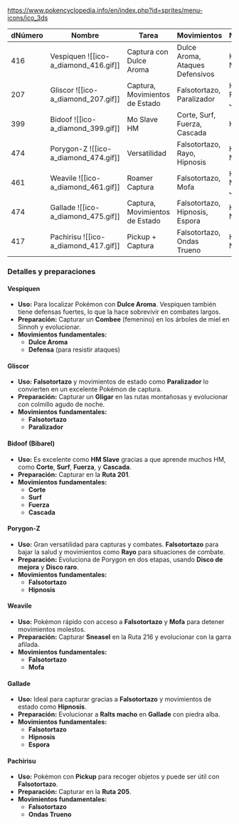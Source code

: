 https://www.pokencyclopedia.info/en/index.php?id=sprites/menu-icons/ico_3ds


|dNúmero|Nombre|Tarea|Movimientos|Naturaleza/Habilidad|
|---|---|---|---|---|
|416|Vespiquen ![[ico-a_diamond_416.gif]]|Captura con Dulce Aroma|Dulce Aroma, Ataques Defensivos|Habilidad: Presión, Naturaleza: Calmado|
|207|Gliscor ![[ico-a_diamond_207.gif]]|Captura, Movimientos de Estado|Falsotortazo, Paralizador|Habilidad: Corte Fuerte, Naturaleza: Jolly(Alegre)|
|399|Bidoof ![[ico-a_diamond_399.gif]]|Mo Slave HM|Corte, Surf, Fuerza, Cascada|Habilidad: Simple|
|474|Porygon-Z ![[ico-a_diamond_474.gif]]|Versatilidad|Falsotortazo, Rayo, Hipnosis|Habilidad: Adaptable, Naturaleza: Modesta|
|461|Weavile ![[ico-a_diamond_461.gif]]|Roamer Captura|Falsotortazo, Mofa|Habilidad: Presión, Naturaleza: Jolly(Alegre)|
|474|Gallade ![[ico-a_diamond_475.gif]]|Captura, Movimientos de Estado|Falsotortazo, Hipnosis, Espora|Habilidad: Impasible, Naturaleza: Firme|
|417|Pachirisu ![[ico-a_diamond_417.gif]]|Pickup + Captura|Falsotortazo, Ondas Trueno|Habilidad: Recogida, Naturaleza: Alegre|

### Detalles y preparaciones

#### **Vespiquen**

- **Uso:** Para localizar Pokémon con **Dulce Aroma**. Vespiquen también tiene defensas fuertes, lo que la hace sobrevivir en combates largos.
- **Preparación:** Capturar un **Combee** (femenino) en los árboles de miel en Sinnoh y evolucionar.
- **Movimientos fundamentales:**
    - **Dulce Aroma**
    - **Defensa** (para resistir ataques)

#### **Gliscor**

- **Uso:** **Falsotortazo** y movimientos de estado como **Paralizador** lo convierten en un excelente Pokémon de captura.
- **Preparación:** Capturar un **Gligar** en las rutas montañosas y evolucionar con colmillo agudo de noche.
- **Movimientos fundamentales:**
    - **Falsotortazo**
    - **Paralizador**

#### **Bidoof (Bibarel)**

- **Uso:** Es excelente como **HM Slave** gracias a que aprende muchos HM, como **Corte**, **Surf**, **Fuerza**, y **Cascada**.
- **Preparación:** Capturar en la **Ruta 201**.
- **Movimientos fundamentales:**
    - **Corte**
    - **Surf**
    - **Fuerza**
    - **Cascada**

#### **Porygon-Z**

- **Uso:** Gran versatilidad para capturas y combates. **Falsotortazo** para bajar la salud y movimientos como **Rayo** para situaciones de combate.
- **Preparación:** Evoluciona de Porygon en dos etapas, usando **Disco de mejora** y **Disco raro**.
- **Movimientos fundamentales:**
    - **Falsotortazo**
    - **Hipnosis**

#### **Weavile**

- **Uso:** Pokémon rápido con acceso a **Falsotortazo** y **Mofa** para detener movimientos molestos.
- **Preparación:** Capturar **Sneasel** en la Ruta 216 y evolucionar con la garra afilada.
- **Movimientos fundamentales:**
    - **Falsotortazo**
    - **Mofa**

#### **Gallade**

- **Uso:** Ideal para capturar gracias a **Falsotortazo** y movimientos de estado como **Hipnosis**.
- **Preparación:** Evolucionar a **Ralts macho** en **Gallade** con piedra alba.
- **Movimientos fundamentales:**
    - **Falsotortazo**
    - **Hipnosis**
    - **Espora**

#### **Pachirisu**

- **Uso:** Pokémon con **Pickup** para recoger objetos y puede ser útil con **Falsotortazo**.
- **Preparación:** Capturar en la **Ruta 205**.
- **Movimientos fundamentales:**
    - **Falsotortazo**
    - **Ondas Trueno**